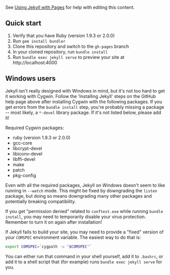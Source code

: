 See [Using Jekyll with Pages](https://help.github.com/articles/using-jekyll-with-pages) for help with editing this content.

## Quick start

1. Verify that you have Ruby (version 1.9.3 or 2.0.0)
1. Run `gem install bundler`
1. Clone this repository and switch to the `gh-pages` branch
1. In your cloned repository, run `bundle install`
1. Run `bundle exec jekyll serve` to preview your site at
   http://localhost:4000

## Windows users

Jekyll isn't really designed with Windows in mind, but it's not too hard to
get it working with Cygwin. Follow the 'Installing Jekyll' steps on the GitHub
help page above after installing Cygwin with the following packages. If you
get errors from the `bundle install` step, you're probably missing a package
-- most likely, a `*-devel` library package. If it's not listed below, please
add it!

Required Cygwin packages:
* ruby (version 1.9.3 or 2.0.0)
* gcc-core
* libcrypt-devel
* libiconv-devel
* libffi-devel
* make
* patch
* pkg-config

Even with all the required packages, Jekyll on Windows doesn't seem to like
running in `--watch` mode. This might be fixed by downgrading the `listen`
package, but doing so means downgrading many other packages and potentially
breaking compatibility.

If you get "permission denied" related to `conftest.exe` while running
`bundle install`, you may need to temporarily disable your virus protection.
Remember to turn it on again after installation!

If Jekyll fails to build your site, you may need to provide a "fixed" version
of your `COMSPEC` environment variable. The easiest way to do that is:
```sh
export COMSPEC=`cygpath -u "$COMSPEC"`
```
You can either run that command in your shell yourself, add it to `.bashrc`,
or add it to a shell script that (for example) runs `bundle exec jekyll serve`
for you.

